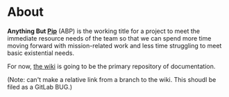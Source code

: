 # About

**Anything But [Pip](https://wiki.hypertwins.org/Pip)** (ABP) is the working title for a project to meet the immediate resource needs of the team so that we can spend more time moving forward with mission-related work and less time struggling to meet basic existential needs.

For now, [the wiki](https://gitlab.com/woozalia/anythingbutpip/wikis/home) is going to be the primary repository of documentation.

(Note: can't make a relative link from a branch to the wiki. This shoudl be filed as a GitLab BUG.)